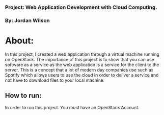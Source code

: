 ### Project: Web Application Development with Cloud Computing.
### By: Jordan Wilson

# About: 
In this project, I created a web application through a virtual machine running on OpenStack. The importance of this project is to show that you can use software as a service as the web application is a service for the client to the server. This is a concept that a lot of modern day companies use such as Spotify which allows users to use the cloud in order to deliver a service and not have to download files to your local machine.


## How to run:

In order to run this project. You must have an OpenStack Account.
